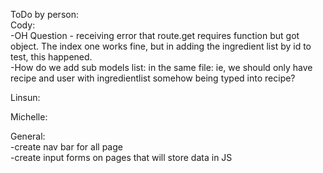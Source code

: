 ToDo by person:  
Cody:  
-OH Question - receiving error that route.get requires function but got object. The index one works fine, but in adding the ingredient list by id to test, this happened.  
-How do we add sub models list: in the same file: ie, we should only have recipe and user with ingredientlist somehow being typed into recipe?  

Linsun:  

Michelle:  

General:  
-create nav bar for all page   
-create input forms on pages that will store data in JS  
